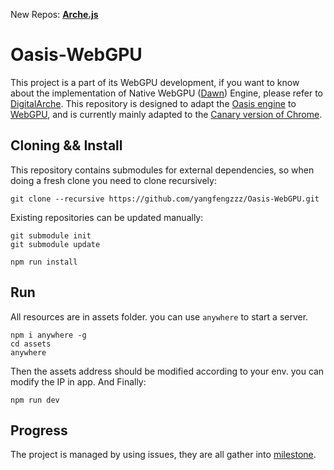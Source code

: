 New Repos: **[Arche.js](https://github.com/ArcheGraphics/Arche.js)**


# Oasis-WebGPU

This project is a part of its WebGPU development, if you want to know about the implementation of Native
WebGPU ([Dawn](https://dawn.googlesource.com/dawn))
Engine, please refer to [DigitalArche](https://github.com/yangfengzzz/DigitalArche). This repository is designed to
adapt the [Oasis engine](https://github.com/oasis-engine/engine) to [WebGPU](https://github.com/gpuweb/types), and is
currently mainly adapted to the [Canary version of Chrome](https://www.google.com/intl/zh-CN/chrome/canary/).

## Cloning && Install

This repository contains submodules for external dependencies, so when doing a fresh clone you need to clone
recursively:

```shell
git clone --recursive https://github.com/yangfengzzz/Oasis-WebGPU.git
```

Existing repositories can be updated manually:

```shell
git submodule init
git submodule update
```

```shell
npm run install
```

## Run

All resources are in assets folder. you can use ```anywhere``` to start a server.

```shell
npm i anywhere -g
cd assets
anywhere
```

Then the assets address should be modified according to your env. you can modify the IP in app. And Finally:

```shell
npm run dev
```

## Progress

The project is managed by using issues, they are all gather
into [milestone](https://github.com/yangfengzzz/Oasis-WebGPU/milestones).
